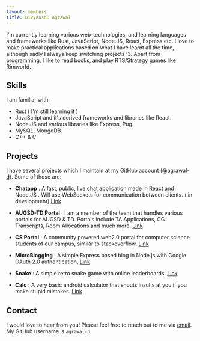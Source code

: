 ```yaml
---
layout: members
title: Divyanshu Agrawal
---
```


I'm currently learning various web-technologies, and learning languages and frameworks like Rust, JavaScript, Node.JS, React, Express etc. I love to make practical applications based on what I have learnt all the time, although sadly I always keep switching projects :3. Apart from programming, I like to read books, and play RTS/Strategy games like Rimworld.

## Skills

I am familiar with:

- Rust ( I'm still learning it )
- JavaScript and it's derived frameworks and libraries like React.
- Node.JS and various libraries like Express, Pug.
- MySQL, MongoDB.
- C++ & C.

## Projects

I have several projects which I maintain at my GitHub account [(@agrawal-d)](https://github.com/agrawal-d). Some of those are:

- **Chatapp** : A fast, public, live chat application made in React and Node.JS . Will use WebSockets for communication between clients. ( in development) [Link](https://github.com/hereisdx/chatapp)

- **AUGSD-TD Portal** : I am a member of the team that handles various portals for AUGSD & TD. Portals include TA Applications, CG Transcripts, Room Allocations and much more. [Link](https://github.com/hereisdx/AUGSD-TD)

- **CS Portal** : A community powered web2.0 portal for computer science students of our campus, similar to stackoverflow. [Link](https://github.com/hereisdx/csportal)

- **MicroBlogging** : A simple Express based blog in Node.js with Google OAuth 2.0 authentication, [Link](https://github.com/hereisdx/blog)

- **Snake** : A simple retro snake game with online leaderboards. [Link](https://hereisdx.github.io/snake/)

- **Calc** : A very basic android calculator that shouts insults at you if you make stupid mistakes. [Link](https://github.com/hereisdx/Calc)

## Contact

I would love to hear from you! Please feel free to reach out to me via [email](mailto:hereisdx@gmail.com). My GitHub username is `agrawal-d`.

